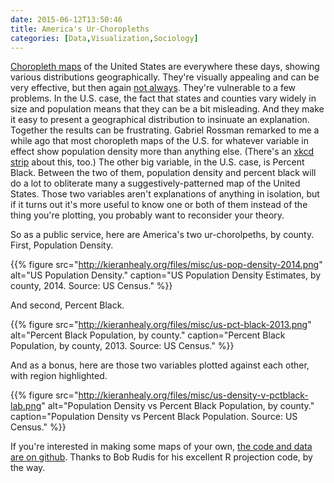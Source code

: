 ```yaml
---
date: 2015-06-12T13:50:46
title: America's Ur-Choropleths
categories: [Data,Visualization,Sociology]
---
```


[Choropleth maps](https://en.wikipedia.org/wiki/Choropleth_map) of the United States are everywhere these days, showing various distributions geographically. They're visually appealing and can be very effective, but then again [not always](https://familyinequality.wordpress.com/2015/06/11/upshot-sells-wilcox-but-im-not-buying/). They're vulnerable to a few problems. In the U.S. case, the fact that states and counties vary widely in size and population means that they can be a bit misleading. And they make it easy to present a geographical distribution to insinuate an explanation. Together the results can be frustrating. Gabriel Rossman remarked to me a while ago that most choropleth maps of the U.S. for whatever variable in effect show population density more than anything else. (There's an [xkcd strip](https://xkcd.com/1138/) about this, too.) The other big variable, in the U.S. case, is Percent Black. Between the two of them, population density and percent black will do a lot to obliterate many a suggestively-patterned map of the United States. Those two variables aren't explanations of anything in isolation, but if it turns out it's more useful to know one or both of them instead of the thing you're plotting, you probably want to reconsider your theory.

So as a public service, here are America's two ur-chorolpeths, by county. First, Population Density.

{{% figure src="http://kieranhealy.org/files/misc/us-pop-density-2014.png" alt="US Population Density." caption="US Population Density Estimates, by county, 2014. Source: US Census." %}}

And second, Percent Black. 

{{% figure src="http://kieranhealy.org/files/misc/us-pct-black-2013.png" alt="Percent Black Population, by county." caption="Percent Black Population, by county, 2013. Source: US Census." %}}

And as a bonus, here are those two variables plotted against each other, with region highlighted. 

{{% figure src="http://kieranhealy.org/files/misc/us-density-v-pctblack-lab.png" alt="Population Density vs Percent Black Population, by county." caption="Population Density vs Percent Black Population. Source: US Census." %}}

If you're interested in making some maps of your own, [the code and data are on github](https://github.com/kjhealy/us-county). Thanks to Bob Rudis for his excellent R projection code, by the way.

